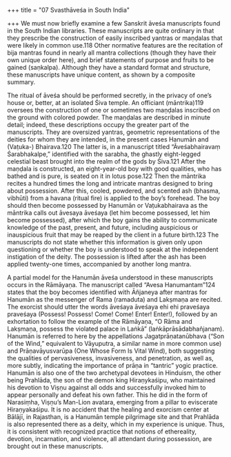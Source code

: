 +++
title = "07 Svasthāveśa in South India"

+++
We must now briefly examine a few Sanskrit āveśa manuscripts found in the South Indian libraries. These manuscripts are quite ordinary in that they prescribe the construction of easily inscribed yantras or maṇḍalas that were likely in common use.118 Other normative features are the recitation of bija mantras found in nearly all mantra collections (though they have their own unique order here), and brief statements of purpose and fruits to be gained (saṇkalpa). Although they have a standard format and structure, these manuscripts have unique content, as shown by a composite summary.

The ritual of āveśa should be performed secretly, in the privacy of one’s house or, better, at an isolated Śiva temple. An officiant (māntrika)119 oversees the construction of one or sometimes two maṇḍalas inscribed on the ground with colored powder. The maṇḍalas are described in minute detail; indeed, these descriptions occupy the greater part of the manuscripts. They are oversized yantras, geometric representations of the deities for whom they are intended, in the present cases Hanumān and (Vaṭuka-) Bhairava.120 The latter is, in a manuscript titled “Āveśabhairavaṃ Śarabhakalpe,” identified with the sarabha, the ghastly eight-legged celestial beast brought into the realm of the gods by Śiva.121 After the maṇḍala is constructed, an eight-year-old boy with good qualities, who has bathed and is pure, is seated on it in lotus pose.122 Then the māntrika recites a hundred times the long and intricate mantras designed to bring about possession. After this, cooled, powdered, and scented ash (bhasma, vibhūti) from a havana (ritual fire) is applied to the boy’s forehead. The boy should then become possessed by Hanumān or Vaṭukabhairava as the māntrika calls out āvesaya āveśaya (let him become possessed, let him become possessed), after which the boy gains the ability to communicate knowledge of the past, present, and future, including auspicious or inauspicious fruit that may be reaped by the client in a future birth.123 The manuscripts do not state whether this information is given only upon questioning or whether the boy is understood to speak at the independent instigation of the deity. The possession is lifted after the ash has been applied twenty-one times, accompanied by another long mantra.

A partial model for the Hanumān āveśa understood in these manuscripts occurs in the Rāmāyaṇa. The manuscript called “Avesa Hanumantam”124 states that the boy becomes identified with Āñjaneya after mantras for Hanumān as the messenger of Rama (ramaduta) and Lakṣmaṇa are recited. The exorcist should utter the words āveśaya āveśaya ehi ehi praveśaya praveśaya (Possess! Possess! Come! Come! Enter! Enter!), followed by an exhortation to follow the example of the Rāmāyaṇa, “O Rāma and Lakṣmaṇa, possess the violated palace in Laṅkā” (laṅkāprāsādabhañjanam). Hanumān is referred to here by the appellations Jagatprāṇatanūbhava (“Son of the Wind,” equivalent to Vāyuputra, a similar name in more common use) and Prāṇavāyusvarūpa (One Whose Form Is Vital Wind), both suggesting the qualities of pervasiveness, invasiveness, and penetration, as well as, more subtly, indicating the importance of prāṇa in “tantric” yogic practice. Hanumān is also one of the two archetypal devotees in Hinduism, the other being Prahlāda, the son of the demon king Hiraṇykaśipu, who maintained his devotion to Viṣṇu against all odds and successfully invoked him to appear personally and defeat his own father. This he did in the form of Narasiṃha, Viṣṇu’s Man-Lion avatara, emerging from a pillar to eviscerate Hiraṇyakaśipu. It is no accident that the healing and exorcism center at Bālājī, in Rajasthan, is a Hanumān temple pilgrimage site and that Prahlāda is also represented there as a deity, which in my experience is unique. Thus, it is consistent with recognized practice that notions of ethereality, devotion, incarnation, and violence, all attendant during possession, are brought out in these manuscripts.
